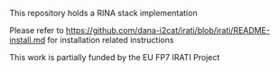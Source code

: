 This repository holds a RINA stack implementation

Please refer to https://github.com/dana-i2cat/irati/blob/irati/README-install.md
for installation related instructions

This work is partially funded by the EU FP7 IRATI Project
